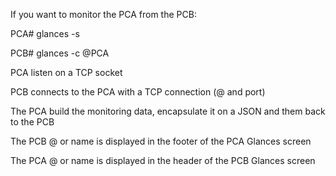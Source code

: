 If you want to monitor the PCA from the PCB:

PCA# glances -s

PCB# glances -c @PCA

PCA listen on a TCP socket

PCB connects to the PCA with a TCP connection (@ and port)

The PCA build the monitoring data, encapsulate it on a JSON and them back to the PCB

The PCB @ or name is displayed in the footer of the PCA Glances screen

The PCA @ or name is displayed in the header of the PCB Glances screen